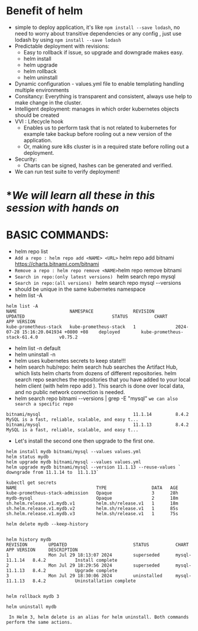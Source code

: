 # Benefit of helm
- simple to deploy application, it's like `npm install --save lodash`, no need to worry about transitive dependencies or any config , just use lodash by using `npm install --save lodash`
- Predictable deployment with revisions:
    - Easy to rollback if issue, so upgrade and downgrade makes easy.
    - helm install
    - helm upgrade
    - helm rollback
    - helm uninstall
- Dynamic configuration - values.yml file to enable templating handling multiple environments
- Consitancy: Everything is transparent and consistent, always use help to make change in the cluster.
- Intelligent deployment: manages in which order kubernetes objects should be created
- VVI : Lifecycle hook
    - Enables us to perform task that is not related to kubernetes for example take backup before rooling out a new version of the application.
    - Or, making sure k8s cluster is in a required state before rolling out a deployment.
- Security:
    - Charts can be signed, hashes can be generated and verified.
- We can run test suite to verify deployment!
# **We will learn all these in this session with hands on* # 

# BASIC COMMANDS:

- helm repo list
- `Add a repo : helm repo add <NAME> <URL>` helm repo add bitnami https://charts.bitnami.com/bitnami
- `Remove a repo : helm repo remove <NAME>`helm repo remove bitnami
- `Search in repo:(only latest versions) ` helm search repo mysql 
- `Search in repo:(all versions) ` helm search repo mysql --versions
- <NAME> should be unique in the same kubernetes namespace
- helm list -A 
```
helm list -A
NAME                    NAMESPACE               REVISION        UPDATED                                 STATUS          CHART                               APP VERSION
kube-prometheus-stack   kube-prometheus-stack   1               2024-07-28 15:16:20.041934 +0800 +08    deployed        kube-prometheus-stack-61.4.0        v0.75.2   
```
- helm list -n default
- helm uninstall <NAME> -n <NAMESPACE>
- helm uses kubernetes secrets to keep state!!!
- helm search hub/repo: helm search hub searches the Artifact Hub, which lists helm charts from dozens of different repositories. helm search repo searches the repositories that you have added to your local helm client (with helm repo add ). This search is done over local data, and no public network connection is needed.
-  helm search repo bitnami --versions | grep -E "mysql" `we can also search a specific repo`
```
bitnami/mysql                                   11.1.14         8.4.2           MySQL is a fast, reliable, scalable, and easy t...
bitnami/mysql                                   11.1.13         8.4.2           MySQL is a fast, reliable, scalable, and easy t...
```
- Let's install the second one then upgrade to the first one.
```
helm install mydb bitnami/mysql --values values.yml
helm status mydb
helm upgrade mydb bitnami/mysql --values values.yml
helm upgrade mydb bitnami/mysql --version 11.1.13 --reuse-values ` downgrade from 11.1.14 to  11.1.13`

kubectl get secrets
NAME                              TYPE                 DATA   AGE
kube-prometheus-stack-admission   Opaque               3      28h
mydb-mysql                        Opaque               2      18m
sh.helm.release.v1.mydb.v1        helm.sh/release.v1   1      18m
sh.helm.release.v1.mydb.v2        helm.sh/release.v1   1      85s
sh.helm.release.v1.mydb.v3        helm.sh/release.v1   1      75s

helm delete mydb --keep-history


helm history mydb      
REVISION        UPDATED                         STATUS          CHART           APP VERSION     DESCRIPTION            
1               Mon Jul 29 18:13:07 2024        superseded      mysql-11.1.14   8.4.2           Install complete       
2               Mon Jul 29 18:29:56 2024        superseded      mysql-11.1.13   8.4.2           Upgrade complete       
3               Mon Jul 29 18:30:06 2024        uninstalled     mysql-11.1.13   8.4.2           Uninstallation complete


helm rollback mydb 3

helm uninstall mydb

 In Helm 3, helm delete is an alias for helm uninstall. Both commands perform the same actions.
```

